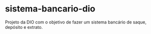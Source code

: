 # sistema-bancario-dio

Projeto da DIO com o objetivo de fazer um sistema bancário de saque, depósito e extrato. 
